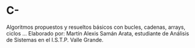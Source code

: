 # C-
Algoritmos propuestos y resueltos básicos con bucles, cadenas, arrays, ciclos ...
Elaborado por: Martín Alexis Samán Arata, estudiante de Análisis de Sistemas en el I.S.T.P. Valle Grande.
